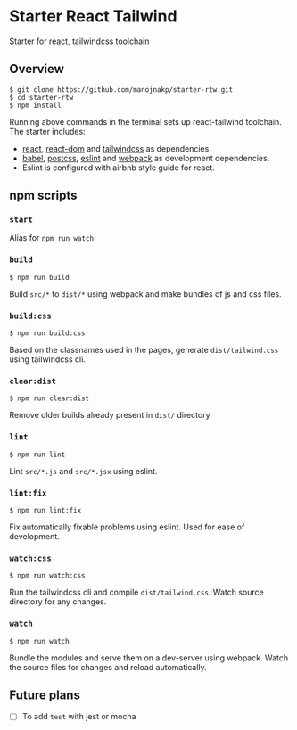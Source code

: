# Starter React Tailwind

Starter for react, tailwindcss toolchain


## Overview

```
$ git clone https://github.com/manojnakp/starter-rtw.git
$ cd starter-rtw
$ npm install
```

Running above commands in the terminal sets up react-tailwind toolchain. The
starter includes:

- [react](https://www.npmjs.com/package/react), [react-dom](https://www.npmjs.com/package/react-dom) and [tailwindcss](https://www.npmjs.com/package/tailwindcss) as dependencies.
- [babel](https://babeljs.io), [postcss](https://postcss.org), [eslint](https://eslint.org) and [webpack](https://webpack.js.org) as development dependencies.
- Eslint is configured with airbnb style guide for react.


## npm scripts

### `start`
Alias for `npm run watch`

### `build`

```
$ npm run build
```

Build `src/*` to `dist/*` using webpack and make bundles of js and css files.

### `build:css`

```
$ npm run build:css
```

Based on the classnames used in the pages, generate `dist/tailwind.css` using tailwindcss cli.

### `clear:dist`

```
$ npm run clear:dist
```

Remove older builds already present in `dist/` directory

### `lint`

```
$ npm run lint
```

Lint `src/*.js` and `src/*.jsx` using eslint.

### `lint:fix`

```
$ npm run lint:fix
```

Fix automatically fixable problems using eslint. Used for ease of development.

### `watch:css`

```
$ npm run watch:css
```

Run the tailwindcss cli and compile `dist/tailwind.css`. Watch source
directory for any changes.

### `watch`

```
$ npm run watch
```

Bundle the modules and serve them on a dev-server using webpack. Watch the source files for changes and reload automatically.


## Future plans
- [ ] To add `test` with jest or mocha
